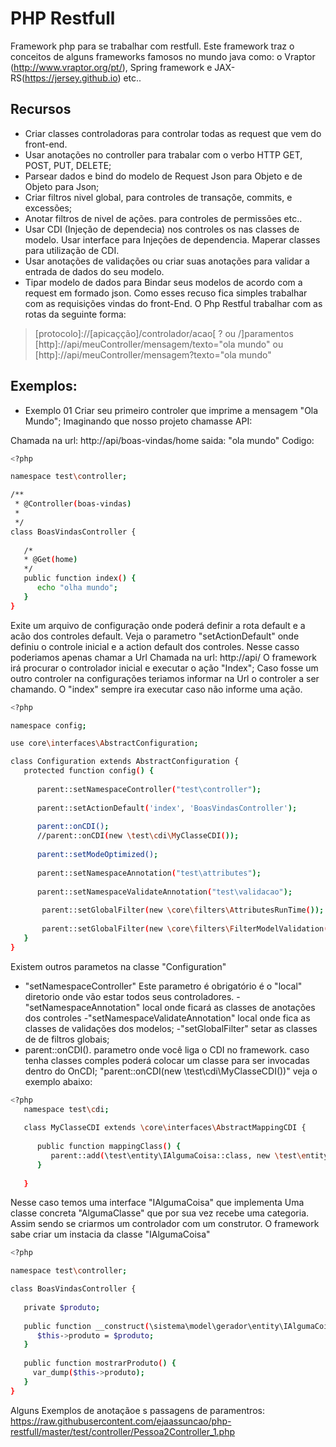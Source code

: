 # PHP Restfull

Framework php para se trabalhar com restfull. Este framework traz o conceitos de alguns frameworks famosos no mundo java como: o Vraptor (http://www.vraptor.org/pt/), Spring framework e JAX-RS(https://jersey.github.io) etc..
## Recursos
  - Criar classes controladoras para controlar todas as request que vem do front-end.
  - Usar anotações no controller para trabalar com o verbo HTTP GET, POST, PUT, DELETE; 
  - Parsear dados e bind do modelo de Request Json para Objeto e de Objeto para Json;
  - Criar filtros nivel global, para controles de transaçõe, commits, e excessões;
  - Anotar filtros de nivel de ações. para controles de permissões etc..
  - Usar CDI (Injeção de dependecia) nos controles os nas classes de modelo. Usar interface para Injeções de dependencia. Maperar classes para utilização de CDI.
  - Usar anotações de validações ou criar suas anotações para validar a entrada de dados do seu modelo.
  - Tipar modelo de dados para Bindar seus modelos de acordo com a request em formado json.
Como esses recuso fica simples trabalhar com as requisições vindas do front-End.
O Php Restful trabalhar com as rotas da seguinte forma:
> [protocolo]://[apicaçção]/controlador/acao[ ? ou /]paramentos
>[http]://api/meuController/mensagem/texto="ola mundo"
ou
>[http]://api/meuController/mensagem?texto="ola mundo"

## Exemplos:
- Exemplo 01
Criar seu primeiro controler que imprime a mensagem "Ola Mundo";
Imaginando que nosso projeto chamasse API:

Chamada na url: http://api/boas-vindas/home
saida: "ola mundo"
Codigo:
```sh
<?php

namespace test\controller;

/**
 * @Controller(boas-vindas)
 * 
 */
class BoasVindasController {
   
   /*
   * @Get(home)
   */
   public function index() {
      echo "olha mundo";
   }
}
```

Exite um arquivo de configuração onde poderá definir a rota default e a acão dos controles default.
Veja o parametro "setActionDefault" onde definiu o controle inicial e a action default dos controles.
Nesse casso poderiamos apenas chamar a Url
Chamada na url: http://api/
O framework irá procurar o controlador inicial e executar o ação "Index";
Caso fosse um outro controler na configurações teriamos informar na Url o controler a ser chamando. O "index" sempre ira executar caso não informe uma ação.

```sh
<?php

namespace config;

use core\interfaces\AbstractConfiguration;

class Configuration extends AbstractConfiguration {
   protected function config() {
   
      parent::setNamespaceController("test\controller");
      
      parent::setActionDefault('index', 'BoasVindasController');
      
      parent::onCDI();
      //parent::onCDI(new \test\cdi\MyClasseCDI());
      
      parent::setModeOptimized();
      
      parent::setNamespaceAnnotation("test\attributes");
      
      parent::setNamespaceValidateAnnotation("test\validacao");
      
       parent::setGlobalFilter(new \core\filters\AttributesRunTime());
       
       parent::setGlobalFilter(new \core\filters\FilterModelValidation());
   }
}

```
Existem outros parametos na classe "Configuration"
- "setNamespaceController"  Este parametro é obrigatório  é o "local" diretorio onde vão estar todos seus controladores.
-"setNamespaceAnnotation" local onde ficará as classes de anotações dos controles
-"setNamespaceValidateAnnotation" local onde fica as classes de validações dos modelos;
-"setGlobalFilter" setar as classes de de filtros globais;
- parent::onCDI(). parametro onde você liga o CDI no framework. caso tenha classes comples poderá colocar um classe para ser invocadas dentro do OnCDI;
"parent::onCDI(new \test\cdi\MyClasseCDI())" veja o exemplo abaixo:
 ```sh
<?php
    namespace test\cdi;
    
    class MyClasseCDI extends \core\interfaces\AbstractMappingCDI {
      
       public function mappingClass() {      
          parent::add(\test\entity\IAlgumaCoisa::class, new \test\entity\AlgumaClasse(new \test\entity\Categoria()));   
       }
       
    }
```
Nesse caso temos uma interface "IAlgumaCoisa" que implementa Uma classe concreta "AlgumaClasse" que por sua vez recebe uma categoria.
Assim sendo se criarmos um controlador com um construtor. O framework sabe criar um instacia da classe "IAlgumaCoisa"

```sh
<?php

namespace test\controller;

class BoasVindasController {
   
   private $produto;
   
   public function __construct(\sistema\model\gerador\entity\IAlgumaCoisa $produto){
      $this->produto = $produto;      
   }
   
   public function mostrarProduto() {
     var_dump($this->produto);
   }
}
```

Alguns Exemplos de anotaçãoe s passagens de paramentros:
https://raw.githubusercontent.com/ejaassuncao/php-restfull/master/test/controller/Pessoa2Controller_1.php

